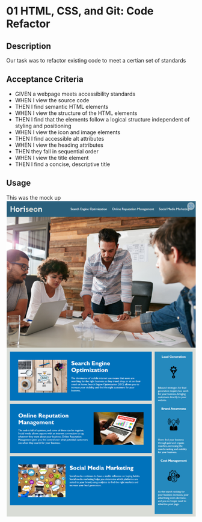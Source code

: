 # 01 HTML, CSS, and Git: Code Refactor

## Description

Our task was to refactor existing code to meet a certian set of standards

## Acceptance Criteria

* GIVEN a webpage meets accessibility standards
* WHEN I view the source code
* THEN I find semantic HTML elements
* WHEN I view the structure of the HTML elements
* THEN I find that the elements follow a logical structure independent of styling and positioning
* WHEN I view the icon and image elements
* THEN I find accessible alt attributes
* WHEN I view the heading attributes
* THEN they fall in sequential order
* WHEN I view the title element
* THEN I find a concise, descriptive title

## Usage

This was the mock up 
![Refactor Webpage](https://github.com/Rippi9/Horiseon-refactor/blob/main/Screenshot/Screenshot%202022-12-07%20204522.png) 
